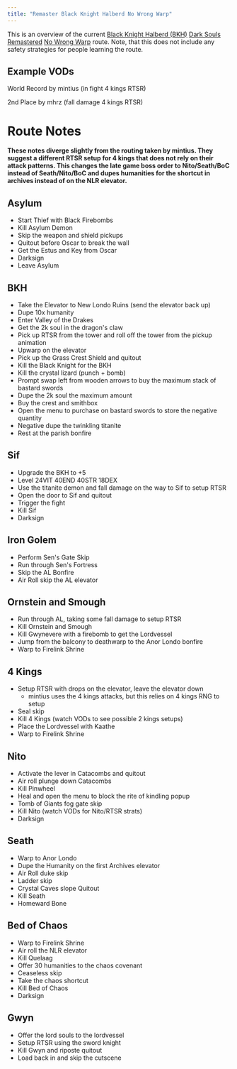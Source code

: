 ```yaml
---
title: "Remaster Black Knight Halberd No Wrong Warp"
---
```


This is an overview of the current [Black Knight Halberd (BKH)](//darksouls.wikidot.com/black-knight-halberd) [Dark Souls Remastered](/ds1remaster) [No Wrong Warp](/ds1remaster/any-no-wrong-warp) route. Note, that this does not include any safety strategies for people learning the route.

## Example VODs

World Record by mintius (in fight 4 kings RTSR)

2nd Place by mhrz (fall damage 4 kings RTSR)

# Route Notes

**These notes diverge slightly from the routing taken by mintius. They suggest a different RTSR setup for 4 kings that does not rely on their attack patterns. This changes the late game boss order to Nito/Seath/BoC instead of Seath/Nito/BoC and dupes humanities for the shortcut in archives instead of on the NLR elevator.**

## Asylum

- Start Thief with Black Firebombs
- Kill Asylum Demon
- Skip the weapon and shield pickups
- Quitout before Oscar to break the wall
- Get the Estus and Key from Oscar
- Darksign
- Leave Asylum

## BKH

- Take the Elevator to New Londo Ruins (send the elevator back up)
- Dupe 10x humanity
- Enter Valley of the Drakes
- Get the 2k soul in the dragon's claw
- Pick up RTSR from the tower and roll off the tower from the pickup animation
- Upwarp on the elevator
- Pick up the Grass Crest Shield and quitout
- Kill the Black Knight for the BKH
- Kill the crystal lizard (punch + bomb)
- Prompt swap left from wooden arrows to buy the maximum stack of bastard swords
- Dupe the 2k soul the maximum amount
- Buy the crest and smithbox
- Open the menu to purchase on bastard swords to store the negative quantity
- Negative dupe the twinkling titanite
- Rest at the parish bonfire

## Sif

- Upgrade the BKH to +5
- Level 24VIT 40END 40STR 18DEX
- Use the titanite demon and fall damage on the way to Sif to setup RTSR
- Open the door to Sif and quitout
- Trigger the fight
- Kill Sif
- Darksign

## Iron Golem

- Perform Sen's Gate Skip
- Run through Sen's Fortress
- Skip the AL Bonfire
- Air Roll skip the AL elevator

## Ornstein and Smough

- Run through AL, taking some fall damage to setup RTSR
- Kill Ornstein and Smough
- Kill Gwynevere with a firebomb to get the Lordvessel
- Jump from the balcony to deathwarp to the Anor Londo bonfire
- Warp to Firelink Shrine

## 4 Kings

- Setup RTSR with drops on the elevator, leave the elevator down
  - mintius uses the 4 kings attacks, but this relies on 4 kings RNG to setup
- Seal skip
- Kill 4 Kings (watch VODs to see possible 2 kings setups)
- Place the Lordvessel with Kaathe
- Warp to Firelink Shrine

## Nito

- Activate the lever in Catacombs and quitout
- Air roll plunge down Catacombs
- Kill Pinwheel
- Heal and open the menu to block the rite of kindling popup
- Tomb of Giants fog gate skip
- Kill Nito (watch VODs for Nito/RTSR strats)
- Darksign

## Seath

- Warp to Anor Londo
- Dupe the Humanity on the first Archives elevator
- Air Roll duke skip
- Ladder skip
- Crystal Caves slope Quitout
- Kill Seath
- Homeward Bone

## Bed of Chaos

- Warp to Firelink Shrine
- Air roll the NLR elevator
- Kill Quelaag
- Offer 30 humanities to the chaos covenant
- Ceaseless skip
- Take the chaos shortcut
- Kill Bed of Chaos
- Darksign

## Gwyn

- Offer the lord souls to the lordvessel
- Setup RTSR using the sword knight
- Kill Gwyn and riposte quitout
- Load back in and skip the cutscene
